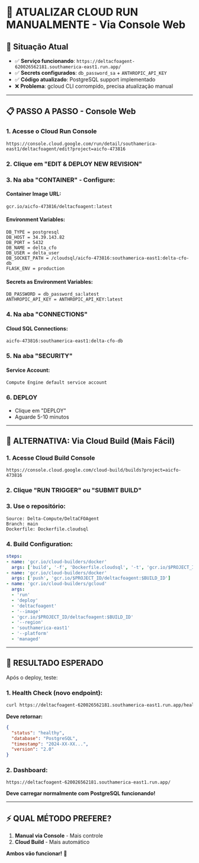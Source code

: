 # 🚀 ATUALIZAR CLOUD RUN MANUALMENTE - Via Console Web

## 🎯 **Situação Atual**
- ✅ **Serviço funcionando**: `https://deltacfoagent-620026562181.southamerica-east1.run.app/`
- ✅ **Secrets configurados**: `db_password_sa` + `ANTHROPIC_API_KEY`
- ✅ **Código atualizado**: PostgreSQL support implementado
- ❌ **Problema**: gcloud CLI corrompido, precisa atualização manual

---

## 📋 **PASSO A PASSO - Console Web**

### **1. Acesse o Cloud Run Console**
```
https://console.cloud.google.com/run/detail/southamerica-east1/deltacfoagent/edit?project=aicfo-473816
```

### **2. Clique em "EDIT & DEPLOY NEW REVISION"**

### **3. Na aba "CONTAINER" - Configure:**

#### **Container Image URL:**
```
gcr.io/aicfo-473816/deltacfoagent:latest
```

#### **Environment Variables:**
```
DB_TYPE = postgresql
DB_HOST = 34.39.143.82
DB_PORT = 5432
DB_NAME = delta_cfo
DB_USER = delta_user
DB_SOCKET_PATH = /cloudsql/aicfo-473816:southamerica-east1:delta-cfo-db
FLASK_ENV = production
```

#### **Secrets as Environment Variables:**
```
DB_PASSWORD = db_password_sa:latest
ANTHROPIC_API_KEY = ANTHROPIC_API_KEY:latest
```

### **4. Na aba "CONNECTIONS"**
#### **Cloud SQL Connections:**
```
aicfo-473816:southamerica-east1:delta-cfo-db
```

### **5. Na aba "SECURITY"**
#### **Service Account:**
```
Compute Engine default service account
```

### **6. DEPLOY**
- Clique em "DEPLOY"
- Aguarde 5-10 minutos

---

## 🔧 **ALTERNATIVA: Via Cloud Build (Mais Fácil)**

### **1. Acesse Cloud Build Console**
```
https://console.cloud.google.com/cloud-build/builds?project=aicfo-473816
```

### **2. Clique "RUN TRIGGER" ou "SUBMIT BUILD"**

### **3. Use o repositório:**
```
Source: Delta-Compute/DeltaCFOAgent
Branch: main
Dockerfile: Dockerfile.cloudsql
```

### **4. Build Configuration:**
```yaml
steps:
- name: 'gcr.io/cloud-builders/docker'
  args: ['build', '-f', 'Dockerfile.cloudsql', '-t', 'gcr.io/$PROJECT_ID/deltacfoagent:$BUILD_ID', '.']
- name: 'gcr.io/cloud-builders/docker'
  args: ['push', 'gcr.io/$PROJECT_ID/deltacfoagent:$BUILD_ID']
- name: 'gcr.io/cloud-builders/gcloud'
  args:
  - 'run'
  - 'deploy'
  - 'deltacfoagent'
  - '--image'
  - 'gcr.io/$PROJECT_ID/deltacfoagent:$BUILD_ID'
  - '--region'
  - 'southamerica-east1'
  - '--platform'
  - 'managed'
```

---

## 🎯 **RESULTADO ESPERADO**

Após o deploy, teste:

### **1. Health Check (novo endpoint):**
```bash
curl https://deltacfoagent-620026562181.southamerica-east1.run.app/health
```

**Deve retornar:**
```json
{
  "status": "healthy",
  "database": "PostgreSQL",
  "timestamp": "2024-XX-XX...",
  "version": "2.0"
}
```

### **2. Dashboard:**
```
https://deltacfoagent-620026562181.southamerica-east1.run.app/
```

**Deve carregar normalmente com PostgreSQL funcionando!**

---

## ⚡ **QUAL MÉTODO PREFERE?**

1. **Manual via Console** - Mais controle
2. **Cloud Build** - Mais automático

**Ambos vão funcionar!** 🚀